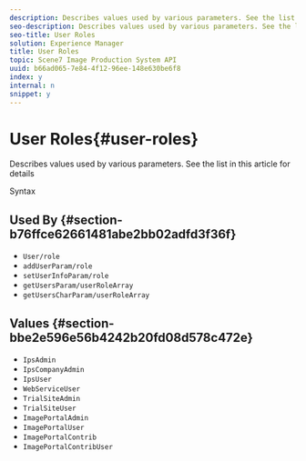 ```yaml
---
description: Describes values used by various parameters. See the list in this article for details
seo-description: Describes values used by various parameters. See the list in this article for details
seo-title: User Roles
solution: Experience Manager
title: User Roles
topic: Scene7 Image Production System API
uuid: b66ad065-7e84-4f12-96ee-148e630be6f8
index: y
internal: n
snippet: y
---
```


# User Roles{#user-roles}

Describes values used by various parameters. See the list in this article for details

 Syntax 

## Used By {#section-b76ffce62661481abe2bb02adfd3f36f}

* `User/role` 
* `addUserParam/role` 
* `setUserInfoParam/role` 
* `getUsersParam/userRoleArray` 
* `getUsersCharParam/userRoleArray`

## Values {#section-bbe2e596e56b4242b20fd08d578c472e}

* `IpsAdmin` 
* `IpsCompanyAdmin` 
* `IpsUser` 
* `WebServiceUser` 
* `TrialSiteAdmin` 
* `TrialSiteUser` 
* `ImagePortalAdmin` 
* `ImagePortalUser` 
* `ImagePortalContrib` 
* `ImagePortalContribUser`

